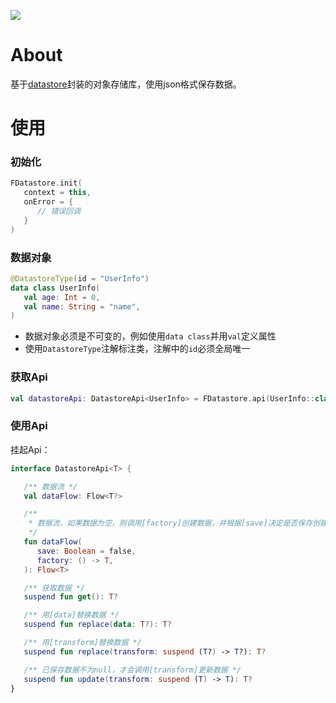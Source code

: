 [![](https://jitpack.io/v/zj565061763/datastore.svg)](https://jitpack.io/#zj565061763/datastore)

# About

基于[datastore](https://developer.android.com/topic/libraries/architecture/datastore)封装的对象存储库，使用json格式保存数据。

# 使用

### 初始化

```kotlin
FDatastore.init(
   context = this,
   onError = {
      // 错误回调
   }
)
```

### 数据对象

```kotlin
@DatastoreType(id = "UserInfo")
data class UserInfo(
   val age: Int = 0,
   val name: String = "name",
)
```

* 数据对象必须是不可变的，例如使用`data class`并用`val`定义属性
* 使用`DatastoreType`注解标注类，注解中的`id`必须全局唯一

### 获取Api

```kotlin
val datastoreApi: DatastoreApi<UserInfo> = FDatastore.api(UserInfo::class.java)
```

### 使用Api

挂起Api：

```kotlin
interface DatastoreApi<T> {

   /** 数据流 */
   val dataFlow: Flow<T?>

   /**
    * 数据流，如果数据为空，则调用[factory]创建数据，并根据[save]决定是否保存创建的数据
    */
   fun dataFlow(
      save: Boolean = false,
      factory: () -> T,
   ): Flow<T>

   /** 获取数据 */
   suspend fun get(): T?

   /** 用[data]替换数据 */
   suspend fun replace(data: T?): T?

   /** 用[transform]替换数据 */
   suspend fun replace(transform: suspend (T?) -> T?): T?

   /** 已保存数据不为null，才会调用[transform]更新数据 */
   suspend fun update(transform: suspend (T) -> T): T?
}
```